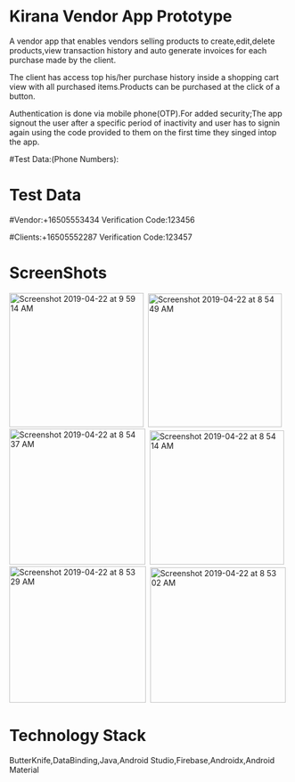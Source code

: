 # Kirana Vendor App Prototype

A vendor app that enables vendors selling products to create,edit,delete products,view transaction history and auto generate invoices for each purchase made by the client.

The client has access top his/her purchase history inside a shopping cart view with all purchased items.Products can be purchased at the click of a button.

Authentication is done via mobile phone(OTP).For added security;The app signout the user after a specific period of inactivity and user has to signin again using the code provided to them on the first time they singed intop the app.

#Test Data:(Phone Numbers):

# Test Data 

#Vendor:+16505553434 Verification Code:123456

#Clients:+16505552287 Verification Code:123457


# ScreenShots

<div class="row">  
<div class="column">  
<img width="241" alt="Screenshot 2019-04-22 at 9 59 14 AM" src="https://user-images.githubusercontent.com/37291194/56487888-61a4f600-64e5-11e9-866f-e70bc2eaea89.png">&nbsp;
<img width="240" alt="Screenshot 2019-04-22 at 8 54 49 AM" src="https://user-images.githubusercontent.com/37291194/56486186-84cca700-64df-11e9-8515-2a5b684ee290.png">&nbsp;
  <img width="244" alt="Screenshot 2019-04-22 at 8 54 37 AM" src="https://user-images.githubusercontent.com/37291194/56486187-85653d80-64df-11e9-88b5-65f319eee2d3.png">&nbsp;
<img width="241" alt="Screenshot 2019-04-22 at 8 54 14 AM" src="https://user-images.githubusercontent.com/37291194/56486188-85653d80-64df-11e9-863d-3ff527caca1d.png"><img width="245" alt="Screenshot 2019-04-22 at 8 53 29 AM" src="https://user-images.githubusercontent.com/37291194/56486189-85653d80-64df-11e9-89b8-4cab3216e674.png">&nbsp;
<img width="243" alt="Screenshot 2019-04-22 at 8 53 02 AM" src="https://user-images.githubusercontent.com/37291194/56486190-85653d80-64df-11e9-867b-9a96fec8b7d6.png">&nbsp;
</div>

# Technology Stack

<p>ButterKnife,DataBinding,Java,Android Studio,Firebase,Androidx,Android Material</p




